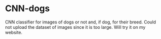 # CNN-dogs
CNN classifier for images of dogs or not and, if dog, for their breed.
Could not upload the dataset of images since it is too large. Will try it on my website. 
